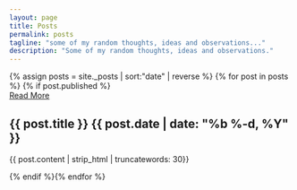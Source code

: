 ```yaml
---
layout: page
title: Posts
permalink: posts
tagline: "some of my random thoughts, ideas and observations..."
description: "Some of my random thoughts, ideas and observations."
---
```

<div class="row post-list">
    {% assign posts = site._posts | sort:"date" | reverse %}
    {% for post in posts %} {% if post.published %}
    <div class="col-6 col-md-6 col-sm-6 post-card-col">
        <div style="background: url('{{post.image}}'); background-size: cover"
            class="card">
            <div class="row post-card-col post-card-col-btn">
                <div class="col-4 col-md-4">
                    <a href="{{post.url}}"><div class="post-card-btn">Read More</div></a>
                </div>
            </div>
            <div class="post-card-contents">
                <h2>{{ post.title }} <span>{{ post.date | date: "%b %-d, %Y" }}</span></h2>
                <p>{{ post.content | strip_html | truncatewords: 30}}</p>
            </div>
        </div>
    </div>
    {% endif %}{% endfor %}
</div>